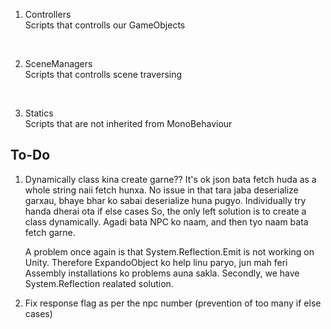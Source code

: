 1. Controllers<br>
Scripts that controlls our GameObjects
<br>

2. SceneManagers<br>
Scripts that controlls scene traversing
<br>

3. Statics <br>
Scripts that are not inherited from MonoBehaviour <br>


## To-Do<br>

1. Dynamically class kina create garne?? 
    It's ok json bata fetch huda as a whole string naii fetch hunxa. No issue in that tara jaba deserialize
    garxau, bhaye bhar ko sabai deserialize huna pugyo. Individually try handa dherai ota if else cases
    So, the only left solution is to create a class dynamically. Agadi bata NPC ko naam, and then tyo naam bata fetch garne.

    A problem once again is that System.Reflection.Emit is not working on Unity. Therefore ExpandoObject ko help linu paryo, jun mah feri Assembly installations ko problems auna sakla. Secondly, we have System.Reflection realated solution.    
2. Fix response flag as per the npc number (prevention of too many if else cases)
